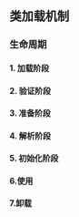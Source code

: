 ## 类加载机制

### 生命周期

#### 1. 加载阶段

#### 2. 验证阶段

#### 3. 准备阶段

#### 4. 解析阶段

#### 5. 初始化阶段

#### 6.使用

#### 7.卸载

